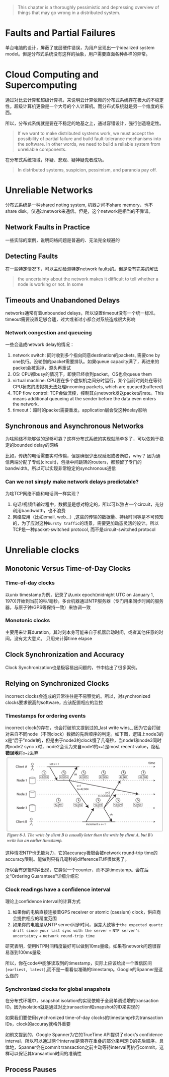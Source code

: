>This chapter is a thoroughly pessimistic and depressing overview of things that may go wrong in a distributed system.

# Faults and Partial Failures
单台电脑的设计，屏蔽了底层硬件错误，为用户呈现出一个idealized system model。但是分布式系统没有这样的抽象，用户需要直面各种各样的异常。

# Cloud Computing and Supercomputing
通过对比云计算和超级计算机，来说明云计算依赖的分布式系统存在极大的不稳定性。超级计算机更像是一个大号的个人计算机。而分布式系统就是另一个维度的东西。

所以，分布式系统就是要在不稳定的地基之上，通过容错设计，强行创造稳定性。
>If we want to make distributed systems work, we must accept the possibility of partial failure and build fault-tolerance mechanisms into the software. In other words, we need to build a reliable system from unreliable components.

在分布式系统领域，怀疑、悲观、疑神疑鬼者成功。
>In distributed systems, suspicion, pessimism, and paranoia pay off.

# Unreliable Networks
分布式系统是一种shared noting system, 机器之间不share memory，也不share disk。仅通过network来通信。但是，这个network是相当的不靠谱。


## Network Faults in Practice
一些实际的案例，说明网络问题是普遍的、无法完全规避的

## Detecting Faults
在一些特定情况下，可以主动检测特定network faults的。但是没有完美的解法
>the uncertainty about the network makes it difficult to tell whether a node is working or not. In some

## Timeouts and Unabandoned Delays
networks通常有着unbounded delays，所以设置timeout没有一个统一标准。timeout需要设置足够合适，过大或者过小都会对系统造成很大影响


### Network congestion and queueing
一些会造成network delay的情况：
1. network switch: 同时收到多个指向同意destination的packets, 需要one by one执行。没轮到的packet需要排队。如果queue capacity满了，再进来的packet会被丢掉，源头再重试
2. OS: CPU都busy的情况下，即使已经收到packet，OS也会queue them
3. virtual machine: CPU要在多个虚拟机之间分时运行，某个当前时刻处在等待CPU状态的虚拟机无法处理incoming packets, which are queued(buffered)
4. TCP flow control: TCP会做流控，控制其向network发送packet的rate。This means additional queueing at the sender before the data even enters the network.
5. timeout：超时的packet需要重发。application层会受这种delay影响

## Synchronous and Asynchronous Networks
为啥网络不能够做的足够可靠？这样分布式系统的实现就简单多了，可以依赖于稳定的bounded delay的网络

比如，传统的电话需要实时传输，但是确很少出现延迟或者断联，why？ 因为通信两端分配了专线(circuit)，包括中间跳转的routers，都预留了专门的bandwidth。所以可以实现非常稳定的synchronous通信

### Can we not simply make network delays predictable?
为啥TCP网络不能和电话网一样实现？
1. 电话/视频传输过程中，数据量是想对稳定的，所以可以独占一个circuit，充分利用bandwidth，也不浪费
2. 网络应用（比如email, web...）,这些的传输的数据量、持续时间等是不可预知的，为了应对这种`bursty traffic`的场景，需要更加动态灵活的设计。所以TCP是一种packet-switched protocol, 而不是circuit-switched protocol

# Unreliable clocks
## Monotonic Versus Time-of-Day Clocks
### Time-of-day clocks
以unix timestamp为例，记录了从unix epoch(midnight UTC on January 1, 1970)开始到当前的秒/毫秒。多台机器通过NTP服务器（专门用来同步时间的服务器，与原子钟/GPS等保持一致）来协调一致

### Monotonic clocks
主要用来计算duration。其时刻本身可能来自于机器启动时间，或者其他任意的时间，没有太大意义。  只用来计算time elapse

## Clock Synchronization and Accuracy
Clock Synchronization也是极容易出问题的，书中给出了很多案例。

## Relying on Synchronized Clocks
incorrect clocks会造成的异常往往是不易察觉的。所以，对synchronized clocks要求很高的software，应该配置相应的监控

### Timestamps for ordering events
incorrect clock的存在，也会打破前文提到过的_last write wins_, 因为它会打破对来自不同node（不同clock）数据的先后顺序的判定。如下图，逻辑上node3的x是“后于”node1的，但是由于node3的clock慢了几毫秒，当node1和node3同时向node2 sync x时，node2会认为来自node1的`x=1`是most recent value，隐私**错误地**将`x=2`丢弃
![](/images/incorrect-clock-break-the-LWW.png)

这种情况NTP也无能为力，它的accuracy极限会被network round-trip time的accuracy限制。能做到只有几毫秒的difference已经很优秀了。

所以会有逻辑时钟出现，它类似一个counter，而不是timestamp。会在后文“Ordering Guarantees”详细介绍它

### Clock readings have a confidence interval
理论上confidence interval的计算方式
1. 如果你的电脑直接连接着GPS receiver or atomic (caesium) clock，供应商会提供相应的精度范围
2. 如果你的电脑是从NTP server同步时间，误差大致等于`the expected quartz drift since your last sync with the server` + `NTP server’s uncertainty` + `network round-trip time`

研究表明，使用NTP时间精度最好可以做到10ms量级。如果有network问题很容易涨到100ms量级

所以，你在code中能够读取到的timestamp，实际上应该给出一个置信区间`[earliest, latest]`,而不是一看看似准确的timestamp。Google的Spanner是这么做的


### Synchronized clocks for global snapshots
在分布式环境中，snapshot isolation的实现依赖于全局单调递增的transaction ID。因为isolation就是通过对比transaction和snapshot的ID来实现的

如果我们要使用synchronized time-of-day clocks的timestamp作为transaction IDs，clock的accuray就格外重要

如前文提到的，Google Spanner为它的TrueTime API提供了clock’s confidence interval，所以可以通过两个interval是否存在重叠的部分来判定ID的先后顺序。具体地，Spanner会在commit transaction之前主动等待interval再执行commit，这样可以保证其transantion时间的准确性


## Process Pauses


